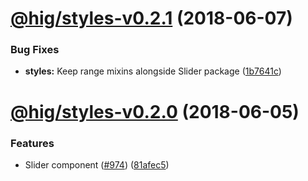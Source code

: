 <a name="@hig/styles-v0.2.1"></a>
# [@hig/styles-v0.2.1](https://github.com/Autodesk/hig/compare/@hig/styles@0.2.0...@hig/styles@0.2.1) (2018-06-07)


### Bug Fixes

* **styles:** Keep range mixins alongside Slider package ([1b7641c](https://github.com/Autodesk/hig/commit/1b7641c))

<a name="@hig/styles-v0.2.0"></a>
# [@hig/styles-v0.2.0](https://github.com/Autodesk/hig/compare/@hig/styles@0.1.1...@hig/styles@0.2.0) (2018-06-05)


### Features

* Slider component ([#974](https://github.com/Autodesk/hig/issues/974)) ([81afec5](https://github.com/Autodesk/hig/commit/81afec5))

